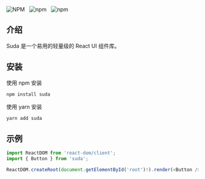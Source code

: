 ![NPM](https://img.shields.io/npm/l/suda?style=flat-square) &nbsp; ![npm](https://img.shields.io/npm/v/suda?style=flat-square) &nbsp; ![npm](https://img.shields.io/npm/dt/suda?style=flat-square)

## 介绍

Suda 是一个易用的轻量级的 React UI 组件库。

## 安装

使用 npm 安装

```bash
npm install suda
```

使用 yarn 安装

```bash
yarn add suda
```

## 示例

```ts
import ReactDOM from 'react-dom/client';
import { Button } from 'suda';

ReactDOM.createRoot(document.getElementById('root')!).render(<Button />);
```
